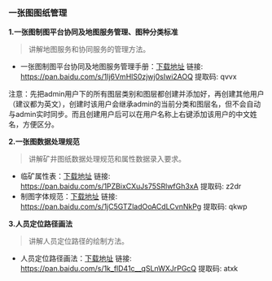 ### 一张图图纸管理

**1.一张图制图平台协同及地图服务管理、图种分类标准**

> 讲解地图服务和协同服务的管理方法。
- 一张图制图平台协同及地图服务管理手册：[下载地址](https://pan.baidu.com/s/1Ij6VmHlS0zjwj0sIwi2AOQ) 链接: https://pan.baidu.com/s/1Ij6VmHlS0zjwj0sIwi2AOQ 提取码: qvvx

注意：先把admin用户下的所有图层类别和图层都创建并添加好，再创建其他用户（建议都为英文），创建时该用户会继承admin的当前分类和图层名，但不会自动与admin实时同步。而且创建用户后可以在用户名称上右键添加该用户的中文姓名，方便区分。

**2.一张图数据处理规范**

> 讲解矿井图纸数据处理规范和属性数据录入要求。
- 临矿属性表：[下载地址](https://pan.baidu.com/s/1PZBixCXuJs75SRlwfGh3xA) 链接: https://pan.baidu.com/s/1PZBixCXuJs75SRlwfGh3xA 提取码: z2dr
- 制图字体规范：[下载地址](https://pan.baidu.com/s/1jC5GTZladOoACdLCvnNkPg) 链接: https://pan.baidu.com/s/1jC5GTZladOoACdLCvnNkPg 提取码: qkwp


**3.人员定位路径画法**

> 讲解人员定位路径的绘制方法。
- 人员定位路径画法：[下载地址](https://pan.baidu.com/s/1k_flD41c__qSLnWXJrPGcQ) 链接: https://pan.baidu.com/s/1k_flD41c__qSLnWXJrPGcQ 提取码: atxk